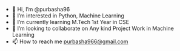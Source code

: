 - 👋 Hi, I’m @purbasha96
- 👀 I’m interested in Python, Machine Learning
- 🌱 I’m currently learning M.Tech 1st Year in CSE
- 💞️ I’m looking to collaborate on Any kind Project Work in Machine Learning
- 📫 How to reach me purbasha966@gmail.com

<!---
purbasha96/purbasha96 is a ✨ special ✨ repository because its `README.md` (this file) appears on your GitHub profile.
You can click the Preview link to take a look at your changes.
--->
